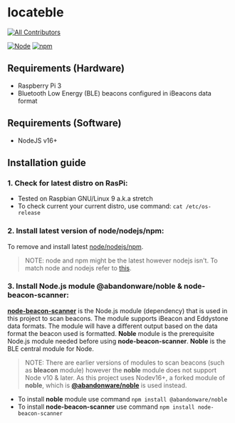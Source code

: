 # locateble

<!-- prettier-ignore-start -->
<!-- markdownlint-disable -->
<!-- ALL-CONTRIBUTORS-BADGE:START - Do not remove or modify this section -->
[![All Contributors](https://img.shields.io/badge/all_contributors-1-orange.svg?style=for-the-badge)](#all-contributors-emoji-key)
<!-- ALL-CONTRIBUTORS-BADGE:END -->
<!-- markdownlint-restore -->
<!-- prettier-ignore-end -->

[![Node](https://img.shields.io/badge/Node-16+-339933?style=for-the-badge&logo=node.js)](https://nodejs.org/)
[![npm](https://img.shields.io/badge/npm-7+-339933?style=for-the-badge&logo=npm)](https://www.npmjs.com/package/npm)

## Requirements (Hardware)
- Raspberry Pi 3
- Bluetooth Low Energy (BLE) beacons configured in iBeacons data format

## Requirements (Software)
- NodeJS v16+


## Installation guide

### 1. Check for latest distro on RasPi:
- Tested on Raspbian GNU/Linux 9 a.k.a stretch
- To check current your current distro, use command: ``` cat /etc/os-release ```

 
### 2. Install latest version of node/nodejs/npm: 
To remove and install latest [node/nodejs/npm](https://medium.com/@thedyslexiccoder/how-to-update-nodejs-npm-on-a-raspberry-pi-4-da75cad4148c).
> NOTE: node and npm might be the latest however nodejs isn't. To match node and nodejs refer to [this](https://thisdavej.com/upgrading-to-more-recent-versions-of-node-js-on-the-raspberry-pi/).

### 3. Install Node.js module @abandonware/noble & node-beacon-scanner:
[**node-beacon-scanner**](https://www.npmjs.com/package/node-beacon-scanner) is the Node.js module (dependency) that is used in this project to scan beacons. The module supports iBeacon and Eddystone data formats. The module will have a different output based on the data format the beacon used is formatted. **Noble** module is the prerequisite Node.js module needed before using **node-beacon-scanner**. **Noble** is the BLE central module for Node.
> NOTE: There are earlier versions of modules to scan beacons (such as **bleacon** module) however the **noble** module does not support Node v10 & later. As this project uses Nodev16+, a forked module of **noble**, which is [**@abandonware/noble**](https://github.com/abandonware/noble) is used instead.   
- To install **noble** module use command ``` npm install @abandonware/noble ```
- To install **node-beacon-scanner** use command ``` npm install node-beacon-scanner ```
